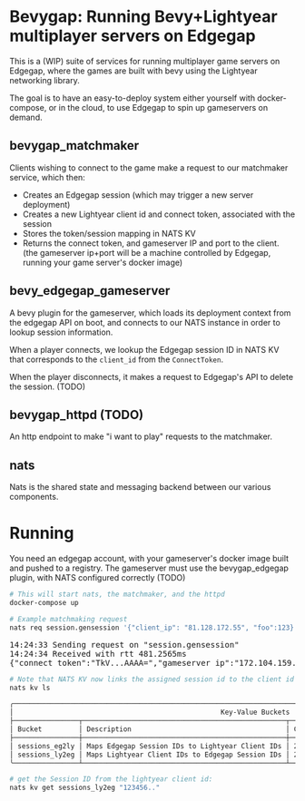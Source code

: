 # Bevygap: Running Bevy+Lightyear multiplayer servers on Edgegap

This is a (WIP) suite of services for running multiplayer game servers on Edgegap, where the games are
built with bevy using the Lightyear networking library.

The goal is to have an easy-to-deploy system either yourself with docker-compose, or in the cloud,
to use Edgegap to spin up gameservers on demand. 

## bevygap_matchmaker

Clients wishing to connect to the game make a request to our matchmaker service, which then:

* Creates an Edgegap session (which may trigger a new server deployment)
* Creates a new Lightyear client id and connect token, associated with the session
* Stores the token/session mapping in NATS KV
* Returns the connect token, and gameserver IP and port to the client.
  (the gameserver ip+port will be a machine controlled by Edgegap, running your game server's docker image)


## bevy_edgegap_gameserver

A bevy plugin for the gameserver, which loads its deployment context from the edgegap API on boot,
and connects to our NATS instance in order to lookup session information.

When a player connects, we lookup the Edgegap session ID in NATS KV that corresponds to the `client_id` from the `ConnectToken`.

When the player disconnects, it makes a request to Edgegap's API to delete the session. (TODO)


## bevygap_httpd (TODO)

An http endpoint to make "i want to play" requests to the matchmaker.

## nats

Nats is the shared state and messaging backend between our various components.

# Running

You need an edgegap account, with your gameserver's docker image built and pushed to a registry.
The gameserver must use the bevygap_edgegap plugin, with NATS configured correctly (TODO)

```bash
# This will start nats, the matchmaker, and the httpd
docker-compose up
```

```bash
# Example matchmaking request
nats req session.gensession '{"client_ip": "81.128.172.55", "foo":123}'
```
<pre>
14:24:33 Sending request on "session.gensession"
14:24:34 Received with rtt 481.2565ms
{"connect_token":"TkV...AAAA=","gameserver_ip":"172.104.159.122","gameserver_port":32041,"link":"172.104.159.122:32041"}
</pre>

```bash
# Note that NATS KV now links the assigned session id to the client id from the issued token.
nats kv ls

╭───────────────────────────────────────────────────────────────────────────────────────────────────────────────────────╮
│                                                   Key-Value Buckets                                                   │
├────────────────┬──────────────────────────────────────────────────┬─────────────────────┬──────┬────────┬─────────────┤
│ Bucket         │ Description                                      │ Created             │ Size │ Values │ Last Update │
├────────────────┼──────────────────────────────────────────────────┼─────────────────────┼──────┼────────┼─────────────┤
│ sessions_eg2ly │ Maps Edgegap Session IDs to Lightyear Client IDs │ 2024-10-05 13:33:12 │ 69 B │ 1      │ 12.92s      │
│ sessions_ly2eg │ Maps Lightyear Client IDs to Edgegap Session IDs │ 2024-10-05 13:33:12 │ 69 B │ 1      │ 12.92s      │
╰────────────────┴──────────────────────────────────────────────────┴─────────────────────┴──────┴────────┴─────────────╯

# get the Session ID from the lightyear client id:
nats kv get sessions_ly2eg "123456.."
```

